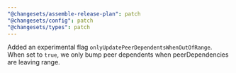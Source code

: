 ```yaml
---
"@changesets/assemble-release-plan": patch
"@changesets/config": patch
"@changesets/types": patch
---
```


Added an experimental flag `onlyUpdatePeerDependentsWhenOutOfRange`. When set to `true`, we only bump peer dependents when peerDependencies are leaving range.
